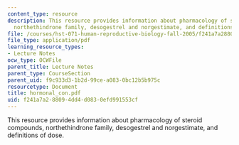 ```yaml
---
content_type: resource
description: This resource provides information about pharmacology of steroid compounds,
  northethindrone family, desogestrel and norgestimate, and definitions of dose.
file: /courses/hst-071-human-reproductive-biology-fall-2005/f241a7a288094dd4d0830efd991553cf_hormonal_con.pdf
file_type: application/pdf
learning_resource_types:
- Lecture Notes
ocw_type: OCWFile
parent_title: Lecture Notes
parent_type: CourseSection
parent_uid: f9c933d3-1b2d-99ce-a083-0bc12b5b975c
resourcetype: Document
title: hormonal_con.pdf
uid: f241a7a2-8809-4dd4-d083-0efd991553cf
---
```

This resource provides information about pharmacology of steroid compounds, northethindrone family, desogestrel and norgestimate, and definitions of dose.

